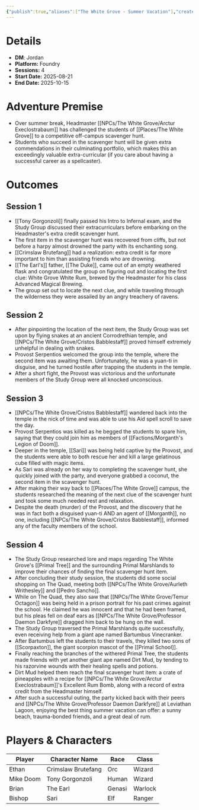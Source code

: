 ```yaml
---
{"publish":true,"aliases":["The White Grove - Summer Vacation"],"created":"2025-08-16T21:13:04.000-04:00","modified":"2025-10-22T21:24:12.303-04:00","published":"2025-10-22T21:24:12.303-04:00","cssclasses":"","DM":"Jordan","Players":["Ethan","Mike Doom","Brian","Bishop"],"Platform":"Foundry","Sessions":4,"Start Date":"2025-08-21","End Date":"2025-10-15","Authors":["Jordan"]}
---
```


# Details
- **DM**: Jordan
- **Platform:** Foundry
- **Sessions:** 4
- **Start Date:** 2025-08-21
- **End Date:** 2025-10-15

# Adventure Premise
- Over summer break, Headmaster [[NPCs/The White Grove/Arctur Execlostrabaum]] has challenged the students of [[Places/The White Grove]] to a competitive off-campus scavenger hunt.
- Students who succeed in the scavenger hunt will be given extra commendations in their culminating portfolio, which makes this an exceedingly valuable extra-curricular (if you care about having a successful career as a spellcaster).

# Outcomes

## Session 1
- [[Tony Gorgonzoli]] finally passed his Intro to Infernal exam, and the Study Group discussed their extracurriculars before embarking on the Headmaster's extra credit scavenger hunt.
- The first item in the scavenger hunt was recovered from cliffs, but not before a harpy almost drowned the party with its enchanting song.
- [[Crimslaw Brutefang]] had a realization: extra credit is far more important to him than assisting friends who are drowning.
- [[The Earl's]] father, [[The Duke]], came out of an empty weathered flask and congratulated the group on figuring out and locating the first clue: White Grove White Rum, brewed by the Headmaster for his class Advanced Magical Brewing.
- The group set out to locate the next clue, and while traveling through the wilderness they were assailed by an angry treachery of ravens.

## Session 2
- After pinpointing the location of the next item, the Study Group was set upon by flying snakes at an ancient Corrodrethian temple, and [[NPCs/The White Grove/Cristos Babblestaff]] proved himself extremely unhelpful in dealing with snakes.
- Provost Serpentios welcomed the group into the temple, where the second item was awaiting them. Unfortunately, he was a yuan-ti in disguise, and he turned hostile after trapping the students in the temple.
- After a short fight, the Provost was victorious and the unfortunate members of the Study Group were all knocked unconscious.

## Session 3
- [[NPCs/The White Grove/Cristos Babblestaff]] wandered back into the temple in the nick of time and was able to use his Aid spell scroll to save the day.
- Provost Serpentios was killed as he begged the students to spare him, saying that they could join him as members of [[Factions/Morganth's Legion of Doom]].
- Deeper in the temple, [[Sari]] was being held captive by the Provost, and the students were able to both rescue her and kill a large gelatinous cube filled with magic items.
- As Sari was already on her way to completing the scavenger hunt, she quickly joined with the party, and everyone grabbed a coconut, the second item in the scavenger hunt.
- After making their way back to [[Places/The White Grove]] campus, the students researched the meaning of the next clue of the scavenger hunt and took some much needed rest and relaxation.
- Despite the death (murder) of the Provost, and the discovery that he was in fact both a disguised yuan-ti AND an agent of [[Morganth]], no one, including [[NPCs/The White Grove/Cristos Babblestaff]], informed any of the faculty members of the school.

## Session 4
- The Study Group researched lore and maps regarding The White Grove's [[Primal Tree]] and the surrounding Primal Marshlands to improve their chances of finding the final scavenger hunt item.
- After concluding their study session, the students did some social shopping on The Quad, meeting both [[NPCs/The White Grove/Aurleth Writhesley]] and [[Pedro Sancho]].
- While on The Quad, they also saw that [[NPCs/The White Grove/Temur Octagon]] was being held in a prison portrait for his past crimes against the school. He claimed he was innocent and that he had been framed, but his pleas fell on deaf ears as [[NPCs/The White Grove/Professor Daemon Darkfyre]] dragged him back to be hung on the wall.
- The Study Group traversed the Primal Marshlands quite successfully, even receiving help from a giant ape named Bartumbus Vinecranker. 
- After Bartumbus left the students to their travels, they killed two sons of [[Scorpaxton]], the giant scorpion mascot of the [[Primal School]]. 
- Finally reaching the branches of the withered Primal Tree, the students made friends with yet another giant ape named Dirt Mud, by tending to his razorvine wounds with their healing spells and potions.
- Dirt Mud helped them reach the final scavenger hunt item: a crate of pineapples with a recipe for [[NPCs/The White Grove/Arctur Execlostrabaum]]'s Excellent Rum Bomb, along with a record of extra credit from the Headmaster himself.
- After such a successful outing, the party kicked back with their peers and [[NPCs/The White Grove/Professor Daemon Darkfyre]] at Leviathan Lagoon, enjoying the best thing summer vacation can offer: a sunny beach, trauma-bonded friends, and a great deal of rum.

# Players & Characters
| Player              | Character Name     | Race   | Class   |
| ------------------- | ------------------ | ------ | ------- |
| Ethan | Crimslaw Brutefang | Orc    | Wizard  |
| Mike Doom | Tony Gorgonzoli    | Human  | Wizard  |
| Brian | The Earl           | Genasi | Warlock |
| Bishop | Sari               | Elf    | Ranger  |
